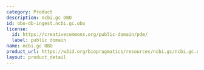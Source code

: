 ```yaml
---
category: Product
description: ncbi.gc OBO
id: obo-db-ingest.ncbi.gc.obo
license:
  id: https://creativecommons.org/public-domain/pdm/
  label: public domain
name: ncbi.gc OBO
product_url: https://w3id.org/biopragmatics/resources/ncbi.gc/ncbi.gc.obo
layout: product_detail
---
```


